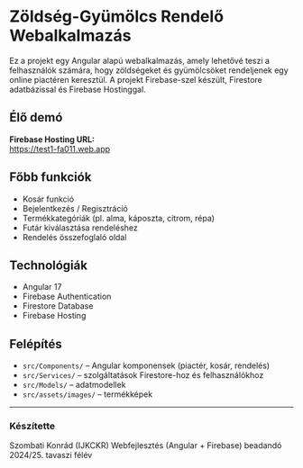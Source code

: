 # Zöldség-Gyümölcs Rendelő Webalkalmazás

Ez a projekt egy Angular alapú webalkalmazás, amely lehetővé teszi a felhasználók számára, hogy zöldségeket és gyümölcsöket rendeljenek egy online piactéren keresztül. A projekt Firebase-szel készült, Firestore adatbázissal és Firebase Hostinggal.

## Élő demó

**Firebase Hosting URL:**  
https://test1-fa011.web.app

## Főbb funkciók

- Kosár funkció
- Bejelentkezés / Regisztráció
- Termékkategóriák (pl. alma, káposzta, citrom, répa)
- Futár kiválasztása rendeléshez
- Rendelés összefoglaló oldal


##  Technológiák

- Angular 17
- Firebase Authentication
- Firestore Database
- Firebase Hosting

## Felépítés

- `src/Components/` – Angular komponensek (piactér, kosár, rendelés)
- `src/Services/` – szolgáltatások Firestore-hoz és felhasználókhoz
- `src/Models/` – adatmodellek
- `src/assets/images/` – termékképek

---

### Készítette

Szombati Konrád (IJKCKR) 
Webfejlesztés (Angular + Firebase) beadandó  
2024/25. tavaszi félév